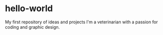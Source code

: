 # hello-world
My first repository of ideas and projects
I'm a veterinarian with a passion for coding and graphic design.
